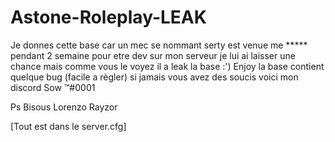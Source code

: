 # Astone-Roleplay-LEAK
Je donnes cette base car un mec se nommant serty est venue me ***** pendant 2 semaine pour etre dev sur mon serveur je lui ai laisser une chance mais comme vous le voyez il a leak la base :') Enjoy la base contient quelque bug (facile a règler) si jamais vous avez des soucis voici mon discord Sow ™#0001

Ps Bisous Lorenzo Rayzor

[Tout est dans le server.cfg]
